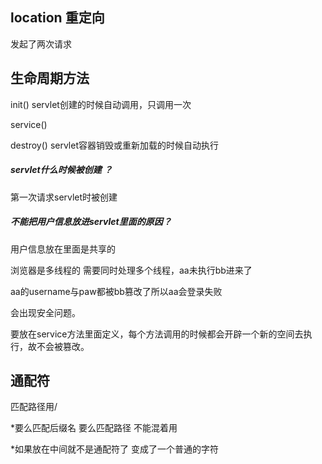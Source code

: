 ## location 重定向

发起了两次请求



## 生命周期方法

init()  servlet创建的时候自动调用，只调用一次

service()

destroy() servlet容器销毁或重新加载的时候自动执行



##### servlet什么时候被创建  ？

第一次请求servlet时被创建

##### 不能把用户信息放进servlet里面的原因？

用户信息放在里面是共享的

浏览器是多线程的 需要同时处理多个线程，aa未执行bb进来了

aa的username与paw都被bb篡改了所以aa会登录失败

会出现安全问题。

要放在service方法里面定义，每个方法调用的时候都会开辟一个新的空间去执行，故不会被篡改。

## 通配符

匹配路径用/

*要么匹配后缀名 要么匹配路径 不能混着用

*如果放在中间就不是通配符了 变成了一个普通的字符